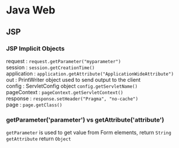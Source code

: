 # Java Web
## JSP
### JSP Implicit Objects
request : `request.getParameter("myparameter")`  
session : `session.getCreationTime()`  
application : `application.getAttribute("ApplicationWideAttribute")`  
out : PrintWriter object used to send output to the client  
config : ServletConfig object `config.getServletName()`  
pageContext : `pageContext.getServletContext()`  
response : `response.setHeader("Pragma", "no-cache")`  
page : `page.getClass()`  
### getParameter('parameter') vs getAttribute('attribute')
`getParameter` is used to get value from Form elements, return `String`  
`getAttribute` return `Object`
